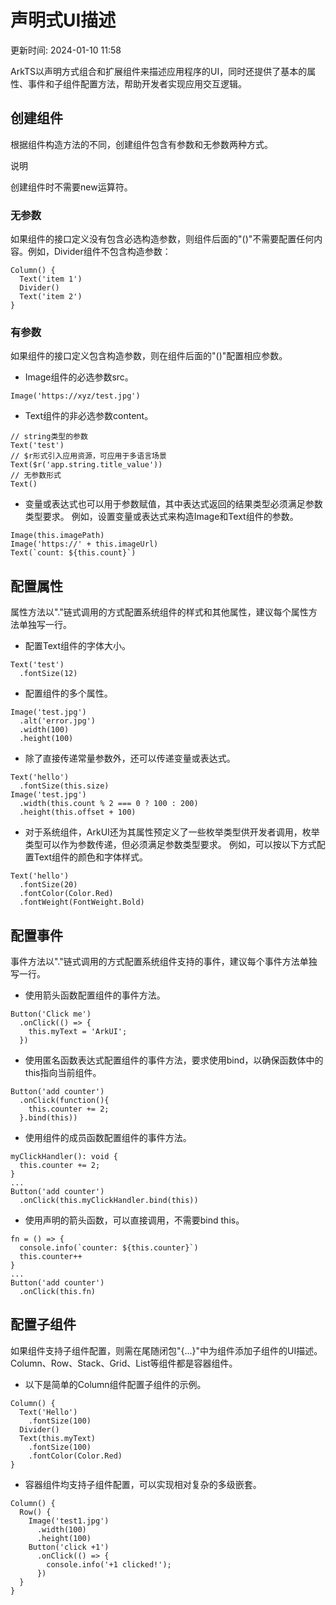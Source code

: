 # 声明式UI描述

更新时间: 2024-01-10 11:58

ArkTS以声明方式组合和扩展组件来描述应用程序的UI，同时还提供了基本的属性、事件和子组件配置方法，帮助开发者实现应用交互逻辑。

## 创建组件

根据组件构造方法的不同，创建组件包含有参数和无参数两种方式。

说明

创建组件时不需要new运算符。

### 无参数

如果组件的接口定义没有包含必选构造参数，则组件后面的"()"不需要配置任何内容。例如，Divider组件不包含构造参数：

```
Column() {
  Text('item 1')
  Divider()
  Text('item 2')
}
```

### 有参数

如果组件的接口定义包含构造参数，则在组件后面的"()"配置相应参数。

* Image组件的必选参数src。
```
Image('https://xyz/test.jpg')
```
* Text组件的非必选参数content。
```
// string类型的参数
Text('test')
// $r形式引入应用资源，可应用于多语言场景
Text($r('app.string.title_value'))
// 无参数形式
Text()
```
* 变量或表达式也可以用于参数赋值，其中表达式返回的结果类型必须满足参数类型要求。
  例如，设置变量或表达式来构造Image和Text组件的参数。
```
Image(this.imagePath)
Image('https://' + this.imageUrl)
Text(`count: ${this.count}`)
```

## 配置属性

属性方法以"."链式调用的方式配置系统组件的样式和其他属性，建议每个属性方法单独写一行。

* 配置Text组件的字体大小。
```
Text('test')
  .fontSize(12)
```
* 配置组件的多个属性。
```
Image('test.jpg')
  .alt('error.jpg')    
  .width(100)    
  .height(100)
```
* 除了直接传递常量参数外，还可以传递变量或表达式。
```
Text('hello')
  .fontSize(this.size)
Image('test.jpg')
  .width(this.count % 2 === 0 ? 100 : 200)    
  .height(this.offset + 100)
```
* 对于系统组件，ArkUI还为其属性预定义了一些枚举类型供开发者调用，枚举类型可以作为参数传递，但必须满足参数类型要求。
  例如，可以按以下方式配置Text组件的颜色和字体样式。
```
Text('hello')
  .fontSize(20)
  .fontColor(Color.Red)
  .fontWeight(FontWeight.Bold)
```

## 配置事件

事件方法以"."链式调用的方式配置系统组件支持的事件，建议每个事件方法单独写一行。

* 使用箭头函数配置组件的事件方法。
```
Button('Click me')
  .onClick(() => {
    this.myText = 'ArkUI';
  })
```
* 使用匿名函数表达式配置组件的事件方法，要求使用bind，以确保函数体中的this指向当前组件。
```
Button('add counter')
  .onClick(function(){
    this.counter += 2;
  }.bind(this))
```
* 使用组件的成员函数配置组件的事件方法。
```
myClickHandler(): void {
  this.counter += 2;
}
...
Button('add counter')
  .onClick(this.myClickHandler.bind(this))
```
* 使用声明的箭头函数，可以直接调用，不需要bind this。
```
fn = () => {
  console.info(`counter: ${this.counter}`)
  this.counter++
}
...
Button('add counter')
  .onClick(this.fn)
```

## 配置子组件

如果组件支持子组件配置，则需在尾随闭包"{...}"中为组件添加子组件的UI描述。Column、Row、Stack、Grid、List等组件都是容器组件。

* 以下是简单的Column组件配置子组件的示例。
```
Column() {
  Text('Hello')
    .fontSize(100)
  Divider()
  Text(this.myText)
    .fontSize(100)
    .fontColor(Color.Red)
}
```
* 容器组件均支持子组件配置，可以实现相对复杂的多级嵌套。
```
Column() {
  Row() {
    Image('test1.jpg')
      .width(100)
      .height(100)
    Button('click +1')
      .onClick(() => {
        console.info('+1 clicked!');
      })
  }
}
```

